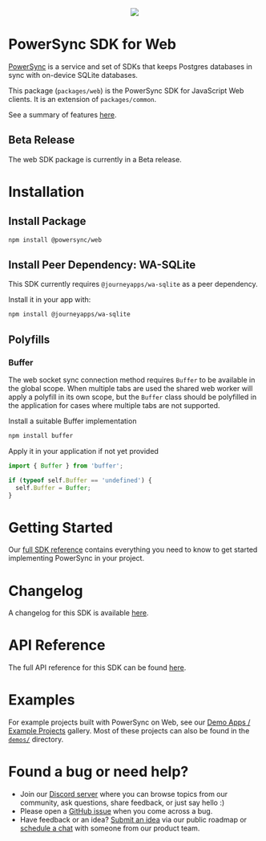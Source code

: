 <p align="center">
  <a href="https://www.powersync.com" target="_blank"><img src="https://github.com/powersync-ja/.github/assets/19345049/602bafa0-41ce-4cee-a432-56848c278722"/></a>
</p>

# PowerSync SDK for Web

[PowerSync](https://powersync.com) is a service and set of SDKs that keeps Postgres databases in sync with on-device SQLite databases.

This package (`packages/web`) is the PowerSync SDK for JavaScript Web clients. It is an extension of `packages/common`.

See a summary of features [here](https://docs.powersync.com/client-sdk-references/js-web).

## Beta Release

The web SDK package is currently in a Beta release.

# Installation

## Install Package

```bash
npm install @powersync/web
```

## Install Peer Dependency: WA-SQLite

This SDK currently requires `@journeyapps/wa-sqlite` as a peer dependency.

Install it in your app with:

```bash
npm install @journeyapps/wa-sqlite
```

## Polyfills

### Buffer

The web socket sync connection method requires `Buffer` to be available in the global scope. When multiple tabs are used the shared web worker will apply a polyfill in its own scope, but the `Buffer` class should be polyfilled in the application for cases where multiple tabs are not supported.

Install a suitable Buffer implementation

```bash
npm install buffer
```

Apply it in your application if not yet provided

```Javascript
import { Buffer } from 'buffer';

if (typeof self.Buffer == 'undefined') {
  self.Buffer = Buffer;
}
```

# Getting Started

Our [full SDK reference](https://docs.powersync.com/client-sdk-references/js-web) contains everything you need to know to get started implementing PowerSync in your project.

# Changelog

A changelog for this SDK is available [here](https://releases.powersync.com/announcements/powersync-js-web-client-sdk).

# API Reference

The full API reference for this SDK can be found [here](https://powersync-ja.github.io/powersync-js/web-sdk).

# Examples

For example projects built with PowerSync on Web, see our [Demo Apps / Example Projects](https://docs.powersync.com/resources/demo-apps-example-projects#js-web) gallery. Most of these projects can also be found in the [`demos/`](../demos/) directory.

# Found a bug or need help?

- Join our [Discord server](https://discord.gg/powersync) where you can browse topics from our community, ask questions, share feedback, or just say hello :)
- Please open a [GitHub issue](https://github.com/powersync-ja/powersync-js/issues) when you come across a bug.
- Have feedback or an idea? [Submit an idea](https://roadmap.powersync.com/tabs/5-roadmap/submit-idea) via our public roadmap or [schedule a chat](https://calendly.com/powersync-product/powersync-chat) with someone from our product team.
